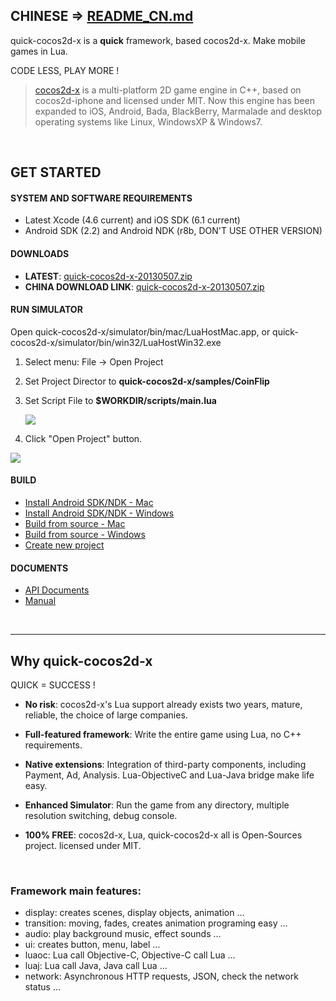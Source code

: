
## CHINESE => [README_CN.md](https://github.com/dualface/quick-cocos2d-x/blob/master/README_CN.md)

quick-cocos2d-x is a **quick** framework, based cocos2d-x. Make mobile games in Lua.

CODE LESS, PLAY MORE !

> [cocos2d-x](http://www.cocos2d-x.org) is a multi-platform 2D game engine in C++, based on cocos2d-iphone and licensed under MIT. Now this engine has been expanded to iOS, Android, Bada, BlackBerry, Marmalade and desktop operating systems like Linux, WindowsXP & Windows7.

<br />

## GET STARTED

#### SYSTEM AND SOFTWARE REQUIREMENTS

-   Latest Xcode (4.6 current) and iOS SDK (6.1 current)
-   Android SDK (2.2) and Android NDK (r8b, DON'T USE OTHER VERSION)

#### DOWNLOADS

-   **LATEST**: [quick-cocos2d-x-20130507.zip](http://quick-x.com/downloads/quick-cocos2d-x-20130507.zip)
-   **CHINA DOWNLOAD LINK**: [quick-cocos2d-x-20130507.zip](http://17wanapp.cn/quickx/quick-cocos2d-x-20130507.zip)


#### RUN SIMULATOR

Open quick-cocos2d-x/simulator/bin/mac/LuaHostMac.app, or quick-cocos2d-x/simulator/bin/win32/LuaHostWin32.exe

1.  Select menu: File -> Open Project
2.  Set Project Director to **quick-cocos2d-x/samples/CoinFlip**
3.  Set Script File to **$WORKDIR/scripts/main.lua**

    ![](https://raw.github.com/dualface/quick-cocos2d-x/master/doc/img/RUN_SIMULATOR_WINDOWS_01.png)

4.  Click "Open Project" button.

![](https://raw.github.com/dualface/quick-cocos2d-x/master/doc/img/RUN_SIMULATOR_WINDOWS_02.png)

#### BUILD

-   [Install Android SDK/NDK - Mac](https://github.com/dualface/quick-cocos2d-x/blob/master/doc/INSTALL_ANDROID_SDK_MAC.md)
-   [Install Android SDK/NDK - Windows](https://github.com/dualface/quick-cocos2d-x/blob/master/doc/INSTALL_ANDROID_SDK_WINDOWS.md)
-   [Build from source - Mac](https://github.com/dualface/quick-cocos2d-x/blob/master/doc/BUILD_FROM_SOURCE_MAC.md)
-   [Build from source - Windows](https://github.com/dualface/quick-cocos2d-x/blob/master/doc/BUILD_FROM_SOURCE_WINDOWS.md)
-   [Create new project](https://github.com/dualface/quick-cocos2d-x/blob/master/doc/CREATE_NEW_PROJECT.md)


#### DOCUMENTS

-   [API Documents](http://quick-x.com/docs/api/)
-   [Manual](http://quick-x.com/docs/manual/)

<br />

----

## Why quick-cocos2d-x

QUICK = SUCCESS !

-   **No risk**: cocos2d-x's Lua support already exists two years, mature, reliable, the choice of large companies.

-   **Full-featured framework**: Write the entire game using Lua, no C++ requirements.

-   **Native extensions**: Integration of third-party components, including Payment, Ad, Analysis. Lua-ObjectiveC and Lua-Java bridge make life easy.

-   **Enhanced Simulator**: Run the game from any directory, multiple resolution switching, debug console.

-   **100% FREE**: cocos2d-x, Lua, quick-cocos2d-x all is Open-Sources project. licensed under MIT.

<br />

### Framework main features:

-   display: creates scenes, display objects, animation ...
-   transition: moving, fades, creates animation programing easy ...
-   audio: play background music, effect sounds ...
-   ui: creates button, menu, label ...
-   luaoc: Lua call Objective-C, Objective-C call Lua ...
-   luaj: Lua call Java, Java call Lua ...
-   network: Asynchronous HTTP requests, JSON, check the network status ...

